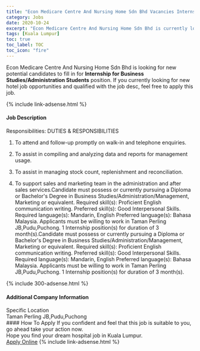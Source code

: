```yaml
---
title: "Econ Medicare Centre And Nursing Home Sdn Bhd Vacancies Internship for Business Studies/Administration Students" 
category: Jobs 
date: 2020-10-24 
excerpt: "Econ Medicare Centre And Nursing Home Sdn Bhd is currently looking for suitable person to fill in the Internship for Business Studies/Administration Students which positioned at Kuala Lumpur" 
tags: [Kuala Lumpur] 
toc: true 
toc_label: TOC 
toc_icon: "fire" 
--- 
```


<p>Econ Medicare Centre And Nursing Home Sdn Bhd is looking for new potential candidates to fill in for <b>Internship for Business Studies/Administration Students</b> position. If you currently looking for new hotel job opportunities and qualified with the job desc, feel free to apply this job.
</p>{% include link-adsense.html %} 
<div><div><h4>Job Description</h4></div><div><div><span><div>Responsibilities:
DUTIES &amp; RESPONSIBILITIES

1. To attend and follow-up promptly on walk-in and telephone enquiries.

2. To assist in compiling and analyzing data and reports for management usage.

3. To assist in managing stock count, replenishment and reconciliation.

4. To support sales and marketing team in the administration and after sales services.Candidate must possess or currently pursuing a Diploma or Bachelor's Degree in Business Studies/Administration/Management, Marketing or equivalent.
Required skill(s): Proficient English communication writing.
Preferred skill(s): Good Interpersonal Skills.
Required language(s): Mandarin, English
Preferred language(s): Bahasa Malaysia.
Applicants must be willing to work in Taman Perling JB,Pudu,Puchong.
1  Internship position(s) for duration of 3 month(s).Candidate must possess or currently pursuing a Diploma or Bachelor's Degree in Business Studies/Administration/Management, Marketing or equivalent.
Required skill(s): Proficient English communication writing.
Preferred skill(s): Good Interpersonal Skills.
Required language(s): Mandarin, English
Preferred language(s): Bahasa Malaysia.
Applicants must be willing to work in Taman Perling JB,Pudu,Puchong.
1  Internship position(s) for duration of 3 month(s).</div></span></div></div></div> 
{% include 300-adsense.html %} 
<div><div><h4>Additional Company Information</h4></div><div><div><div><div><div><div><div><span>Specific Location</span></div><div><span>Taman Perling JB,Pudu,Puchong</span></div></div></div></div></div></div></div></div> 
#### How To Apply 
If you confident and feel that this job is suitable to you, go ahead take your action now. <br/> 
Hope you find your dream hospital job in Kuala Lumpur. <br/> 
<a href="https://www.jobstreet.com.my/en/job/internship-for-business-studies-administration-students-4408443?jobId=jobstreet-my-job-4408443" class="btn btn--warning" target="_blank" rel="nofollow noopenner">Apply Online</a> 
{% include link-adsense.html %} 